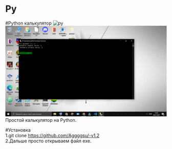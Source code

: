 # Py

#Python калькулятор
![py](https://img.shields.io/github/languages/count/Aggggsu/-v1.2?color=gree)
<br>
![Python](https://github.com/Aggggsu/-v1.2/blob/main/image/Python.png)
<br>
Простой калькулятор на Python.

#Установка 
<br>
1.git clone https://github.com/Aggggsu/-v1.2
<br>
2.Дальше просто открываем файл exe.

